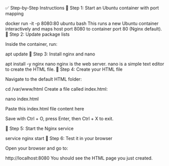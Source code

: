 ✅ Step-by-Step Instructions
🔹 Step 1: Start an Ubuntu container with port mapping

docker run -it -p 8080:80 ubuntu bash
This runs a new Ubuntu container interactively and maps host port 8080 to container port 80 (Nginx default).
🔹 Step 2: Update package lists

Inside the container, run:

apt update
🔹 Step 3: Install nginx and nano

apt install -y nginx nano
nginx is the web server.
nano is a simple text editor to create the HTML file.
🔹 Step 4: Create your HTML file

Navigate to the default HTML folder:

cd /var/www/html
Create a file called index.html:

nano index.html

Paste this index.html file content here

Save with Ctrl + O, press Enter, then Ctrl + X to exit.

🔹 Step 5: Start the Nginx service

service nginx start
🔹 Step 6: Test it in your browser

Open your browser and go to:

http://localhost:8080
You should see the HTML page you just created.